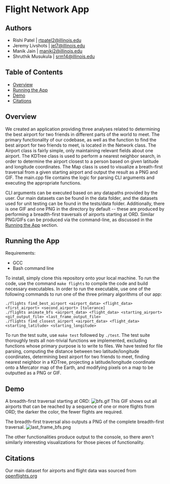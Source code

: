 # Flight Network App


## Authors
- Rishi Patel | rtpatel2@illinois.edu
- Jeremy Livshots | jel7@illinois.edu
- Manik Jain | manikj2@illinois.edu
- Shruthik Musukula | srm14@illinois.edu

## Table of Contents
- [Overview](#overview)
- [Running the App](#running-the-app)
- [Demo](#demo)
- [Citations](#citations)

## Overview
We created an application providing three analyses related to determining the best airport for two friends in different parts of the world to meet. The primary functionality of our codebase, as well as the function to find the best airport for two friends to meet, is located in the Network class. The Airport class is fairly simple, only maintaining relevant fields about one airport. The KDTree class is used to perform a nearest neighbor search, in order to determine the airport closest to a person based on given latitude and longitude coordinates. The Map class is used to visualize a breath-first traversal from a given starting airport and output the result as a PNG and GIF. The main.cpp file contains the logic for parsing CLI arguments and executing the appropriate functions.

CLI arguments can be executed based on any datapaths provided by the user. Our main datasets can be found in the data folder, and the datasets used for unit testing can be found in the tests/data folder. Additionally, there is one GIF and one PNG in the directory by default -- these are produced by performing a breadth-first traversals of airports starting at ORD. Similar PNG/GIFs can be produced via the command-line, as discussed in the [Running the App](#running-the-app) section.

## Running the App
Requirements:
- GCC
- Bash command line

To install, simply clone this repository onto your local machine. To run the code, use the command `make flights` to compile the code and build necessary executables. In order to run the executable, use one of the following commands to run one of the three primary algorithms of our app:

```
./flights find_best_airport <airport_data> <flight_data> <first_airport> <second_airport> [tolerance]
./flights animate_bfs <airport_data> <flight_data> <starting_airport> <gif_output_file> <last_frame_output_file>
./flights find_closest_airport <airport_data> <flight_data> <starting_latitude> <starting_longitude>
```

To run the test suite, use `make test` followed by `./test`. The test suite thoroughly tests all non-trivial functions we implemented, excluding functions whose primary purpose is to write to files. We have tested for file parsing, computing the distance between two latitude/longitude coordinates, determining best airport for two friends to meet, finding nearest neighbor in a KDTree, projecting a latitude/longitude coordinate onto a Mercator map of the Earth, and modifying pixels on a map to be outputted as a PNG or GIF.

## Demo

A breadth-first traversal starting at ORD:
![bfs.gif](https://i.imgur.com/WnhFmdD.gif)
This GIF shows out all airports that can be reached by a sequence of one or more flights from ORD; the darker the color, the fewer flights are required.

The breadth-first traversal also outputs a PNG of the complete breadth-first traversal.
![last_frame_bfs.png](https://i.gyazo.com/7257efa7296c5f13249781253f093874.jpg)

The other functionalities produce output to the console, so there aren't similarly interesting visualizations for those pieces of functionality.

## Citations

Our main dataset for airports and flight data was sourced from [openflights.org](https://openflights.org/)
